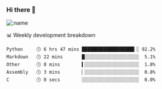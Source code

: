 ### Hi there 👋

<!--
**lv2020/lv2020** is a ✨ _special_ ✨ repository because its `README.md` (this file) appears on your GitHub profile.

Here are some ideas to get you started:

- 🔭 I’m currently working on ...
- 🌱 I’m currently learning ...
- 👯 I’m looking to collaborate on ...
- 🤔 I’m looking for help with ...
- 💬 Ask me about ...
- 📫 How to reach me: ...
- 😄 Pronouns: ...
- ⚡ Fun fact: ...
-->
![:name](https://count.getloli.com/get/@:lv2020)
 <!-- waka-box start -->
📊 Weekly development breakdown
```text
Python     🕓 6 hrs 47 mins ███████████████████▎░ 92.2%
Markdown   🕓 22 mins       █░░░░░░░░░░░░░░░░░░░░  5.1%
Other      🕓 8 mins        ▍░░░░░░░░░░░░░░░░░░░░  1.8%
Assembly   🕓 3 mins        ▏░░░░░░░░░░░░░░░░░░░░  0.8%
C          🕓 0 secs        ░░░░░░░░░░░░░░░░░░░░░  0.0%
```
<!-- Powered by https://github.com/YouEclipse/waka-box-go . -->
<!-- waka-box end -->
